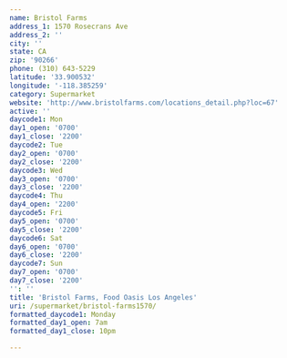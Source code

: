 ```yaml
---
name: Bristol Farms
address_1: 1570 Rosecrans Ave
address_2: ''
city: ''
state: CA
zip: '90266'
phone: (310) 643-5229
latitude: '33.900532'
longitude: '-118.385259'
category: Supermarket
website: 'http://www.bristolfarms.com/locations_detail.php?loc=67'
active: ''
daycode1: Mon
day1_open: '0700'
day1_close: '2200'
daycode2: Tue
day2_open: '0700'
day2_close: '2200'
daycode3: Wed
day3_open: '0700'
day3_close: '2200'
daycode4: Thu
day4_open: '2200'
daycode5: Fri
day5_open: '0700'
day5_close: '2200'
daycode6: Sat
day6_open: '0700'
day6_close: '2200'
daycode7: Sun
day7_open: '0700'
day7_close: '2200'
'': ''
title: 'Bristol Farms, Food Oasis Los Angeles'
uri: /supermarket/bristol-farms1570/
formatted_daycode1: Monday
formatted_day1_open: 7am
formatted_day1_close: 10pm

---
```

